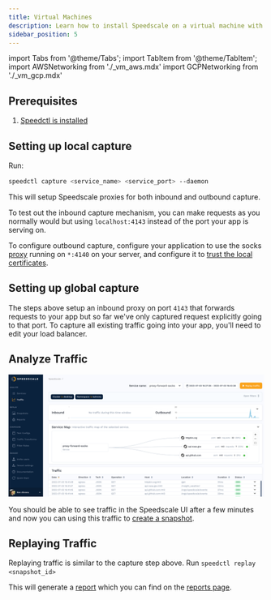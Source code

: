 ```yaml
---
title: Virtual Machines
description: Learn how to install Speedscale on a virtual machine with comprehensive, step-by-step instructions outlined in the official documentation. This guide covers system requirements, installation procedures, and troubleshooting tips to help you effectively set up Speedscale.
sidebar_position: 5
---
```


import Tabs from '@theme/Tabs';
import TabItem from '@theme/TabItem';
import AWSNetworking from './\_vm_aws.mdx'
import GCPNetworking from './\_vm_gcp.mdx'

## Prerequisites

1. [Speedctl is installed](../../quick-start.md)

## Setting up local capture

Run:

```bash
speedctl capture <service_name> <service_port> --daemon
```

This will setup Speedscale proxies for both inbound and outbound capture.

To test out the inbound capture mechanism, you can make requests as you normally would but using `localhost:4143` instead of the port your app is serving on.

To configure outbound capture, configure your application to use the socks
[proxy](../../reference/glossary.md#proxy) running on `*:4140` on your server, and
configure it to [trust the local certificates](/setup/sidecar/tls/#trusting-tls-certificates).

## Setting up global capture

The steps above setup an inbound proxy on port `4143` that forwards requests to your app but so far we've only captured request explicitly going to that port. To capture all existing traffic going into your app, you'll need to edit your load balancer.

<Tabs>

<TabItem value="aws" label="AWS">

<AWSNetworking/>

</TabItem>

<TabItem value="gcp" label="Google Cloud">

<GCPNetworking/>

</TabItem>

</Tabs>

## Analyze Traffic

![Traffic](./docker/traffic.png)

You should be able to see traffic in the Speedscale UI after a few minutes and
now you can using this traffic to [create a snapshot](../../guides/creating-a-snapshot.md).

## Replaying Traffic

Replaying traffic is similar to the capture step
above. Run `speedctl replay <snapshot_id>`

This will generate a [report](../../reference/glossary.md#report) which you can find on the [reports page](../../guides/reports/README.md).
